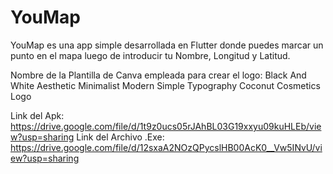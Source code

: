# YouMap
YouMap es una app simple desarrollada en Flutter donde puedes marcar un punto en el mapa luego de introducir tu Nombre, Longitud y Latitud.

Nombre de la Plantilla de Canva empleada para crear el logo: Black And White Aesthetic Minimalist Modern Simple Typography Coconut Cosmetics Logo

Link del Apk: https://drive.google.com/file/d/1t9z0ucs05rJAhBL03G19xxyu09kuHLEb/view?usp=sharing
Link del Archivo .Exe: https://drive.google.com/file/d/12sxaA2NOzQPycslHB00AcK0__Vw5INvU/view?usp=sharing

